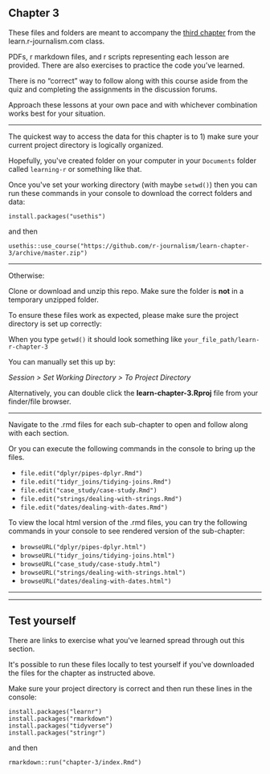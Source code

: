 ## Chapter 3

These files and folders are meant to accompany the [third chapter](https://learn.r-journalism.com/en/wrangling/) from the learn.r-journalism.com class.

PDFs, r markdown files, and r scripts representing each lesson are provided. There are also exercises to practice the code you’ve learned.
 
There is no “correct” way to follow along with this course aside from the quiz and completing the assignments in the discussion forums.
 
Approach these lessons at your own pace and with whichever combination works best for your situation.
 
----


The quickest way to access the data for this chapter is to 1) make sure your current project directory is logically organized. 

Hopefully, you've created folder on your computer in your `Documents` folder called `learning-r` or something like that.

Once you've set your working directory (with maybe `setwd()`) then you can run these commands in your console to download the correct folders and data:

```
install.packages("usethis")
```

and then

```
usethis::use_course("https://github.com/r-journalism/learn-chapter-3/archive/master.zip")
```

----

Otherwise:

Clone or download and unzip this repo. Make sure the folder is **not** in a temporary unzipped folder.

To ensure these files work as expected, please make sure the project directory is set up correctly: 

When you type `getwd()` it should look something like `your_file_path/learn-r-chapter-3`

You can manually set this up by:

*Session > Set Working Directory > To Project Directory*

Alternatively, you can double click the **learn-chapter-3.Rproj** file from your finder/file browser.

----

Navigate to the .rmd files for each sub-chapter to open and follow along with each section.

Or you can execute the following commands in the console to bring up the files.

* `file.edit("dplyr/pipes-dplyr.Rmd")`
* `file.edit("tidyr_joins/tidying-joins.Rmd")`
* `file.edit("case_study/case-study.Rmd")`
* `file.edit("strings/dealing-with-strings.Rmd")`
* `file.edit("dates/dealing-with-dates.Rmd")`

To view the local html version of the .rmd files, you can try the following commands in your console to see rendered version of the sub-chapter:

* `browseURL("dplyr/pipes-dplyr.html")`
* `browseURL("tidyr_joins/tidying-joins.html")`
* `browseURL("case_study/case-study.html")`
* `browseURL("strings/dealing-with-strings.html")`
* `browseURL("dates/dealing-with-dates.html")`


----


----

## Test yourself

There are links to exercise what you've learned spread through out this section.

It's possible to run these files locally to test yourself if you've downloaded the files for the chapter as instructed above.

Make sure your project directory is correct and then run these lines in the console:


```
install.packages("learnr")
install.packages("rmarkdown")
install.packages("tidyverse")
install.packages("stringr")
```

and then

```
rmarkdown::run("chapter-3/index.Rmd")
```

